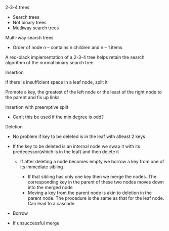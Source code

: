 2-3-4 trees

- Search trees
- Not binary trees
- Mutliway search trees

Multi-way search trees

- Order of node n – contains n children and n – 1 items

A red-black implementation of a 2-3-4 tree helps retain the search
algorithm of the normal binary search tree

Insertion

If there is insufficient space in a leaf node, split it

Promote a key, the greatest of the left node or the least of the right
node to the parent and fix up links

Insertion with preemptive split

- Can't this be used if the min degree is odd?

Deletion

- No problem if key to be deleted is in the leaf with atleast 2 keys

- If the key to be deleted is an internal node we swap it with its
  predecessor(which is in the leaf) and then delete it

  - If after deleting a node becomes empty we borrow a key from one of
    its immediate sibling

    - If that sibling has only one key then we merge the nodes. The
      corresponding key in the parent of these two nodes moves down into
      the merged node
    - Moving a key from the parent node is akin to deletion in the
      parent node. The procedure is the same as that for the leaf node.
      Can lead to a cascade

- Borrow

- If unsuccessful merge
